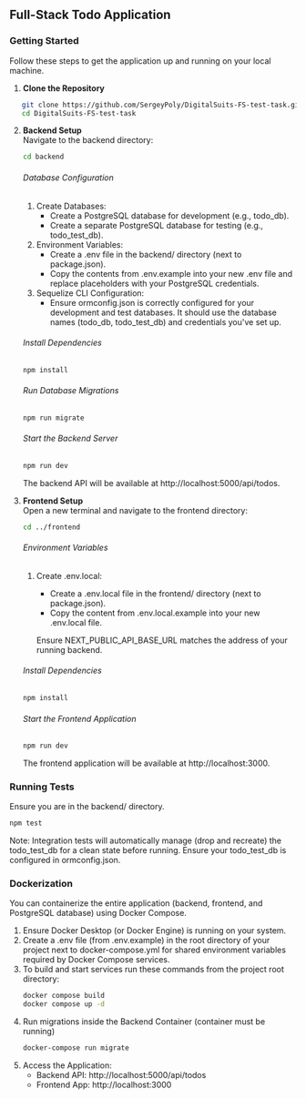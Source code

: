 ## Full-Stack Todo Application

### Getting Started
Follow these steps to get the application up and running on your local machine.

1. **Clone the Repository**
```bash
   git clone https://github.com/SergeyPoly/DigitalSuits-FS-test-task.git
   cd DigitalSuits-FS-test-task
```
2. **Backend Setup**\
   Navigate to the backend directory:
   ```bash
   cd backend
   ```
   ###### Database Configuration
   1. Create Databases:
       * Create a PostgreSQL database for development (e.g., todo_db).
       * Create a separate PostgreSQL database for testing (e.g., todo_test_db).
   2. Environment Variables:
       * Create a .env file in the backend/ directory (next to package.json).
       * Copy the contents from .env.example into your new .env file and replace placeholders with your PostgreSQL credentials.
   3. Sequelize CLI Configuration:
       * Ensure ormconfig.json is correctly configured for your development and test databases. It should use the database names (todo_db, todo_test_db) and credentials you've set up.

   ###### Install Dependencies
   ```bash
   npm install
   ```
   ###### Run Database Migrations
   ```bash
   npm run migrate
   ```
   ###### Start the Backend Server
   ```bash
   npm run dev
   ```
   The backend API will be available at http://localhost:5000/api/todos.


3. **Frontend Setup**\
   Open a new terminal and navigate to the frontend directory:
   ```bash
   cd ../frontend
   ```
   ###### Environment Variables
   1. Create .env.local:
      * Create a .env.local file in the frontend/ directory (next to package.json).
      * Copy the content from .env.local.example into your new .env.local file.

      Ensure NEXT_PUBLIC_API_BASE_URL matches the address of your running backend.

   ###### Install Dependencies
   ```bash
   npm install
   ```
   ###### Start the Frontend Application
   ```bash
   npm run dev
   ```

   The frontend application will be available at http://localhost:3000.

### Running Tests
Ensure you are in the backend/ directory.
```bash
npm test
```
Note: Integration tests will automatically manage (drop and recreate) the todo_test_db for a clean state before running. Ensure your todo_test_db is configured in ormconfig.json.

### Dockerization
You can containerize the entire application (backend, frontend, and PostgreSQL database) using Docker Compose.

1. Ensure Docker Desktop (or Docker Engine) is running on your system.
2. Create a .env file (from .env.example) in the root directory of your project next to docker-compose.yml for shared environment variables required by Docker Compose services.
3. To build and start services run these commands from the project root directory:
   ```bash
   docker compose build
   docker compose up -d
   ```
4. Run migrations inside the Backend Container (container must be running)
   ```bash
   docker-compose run migrate
   ```
5. Access the Application:
   * Backend API: http://localhost:5000/api/todos
   * Frontend App: http://localhost:3000
